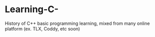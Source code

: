 # Learning-C-
History of C++ basic programming learning, mixed from many online platform (ex. TLX, Coddy, etc soon)
